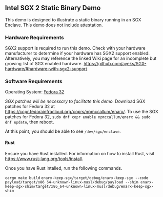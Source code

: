 ## Intel SGX 2 Static Binary Demo

This demo is designed to illustrate a static binary running in an SGX Enclave. This demo does not include attestation.

### Hardware Requirements
SGX2 support is required to run this demo. Check with your hardware manufacturer to determine if your hardware has SGX2 support enabled. Alternatively, you may reference the linked Wiki page for an incomplete but growing list of SGX enabled hardware.
https://github.com/ayeks/SGX-hardware/#hardware-with-sgx2-support

### Software Requirements
Operating System: [Fedora 32](https://getfedora.org/en/workstation/download/)

*SGX patches will be necessary to facilitate this demo.*
Download SGX patches for Fedora 32 at https://copr.fedorainfracloud.org/coprs/npmccallum/enarx/.
To use the SGX patches for Fedora 32, `sudo dnf copr enable npmccallum/enarx && sudo dnf update`, then reboot.

At this point, you should be able to see `/dev/sgx/enclave`. 

#### Rust

Ensure you have Rust installed. For information on how to install Rust, visit https://www.rust-lang.org/tools/install.

Once you have Rust intalled, run the following commands.

`cargo make build`
`enarx-keep-sgx/target/debug/enarx-keep-sgx --code payload/target/x86_64-unknown-linux-musl/debug/payload --shim enarx-keep-sgx-shim/target/x86_64-unknown-linux-musl/debug/enarx-keep-sgx-shim`
